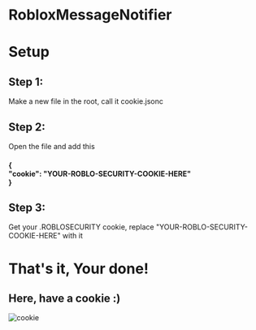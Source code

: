 # RobloxMessageNotifier
<h1>Setup</h1>
<h2>Step 1:</h2>
Make a new file in the root, call it cookie.jsonc
<h2>Step 2:</h2>
Open the file and add this
<h4>{
<br>  "cookie": "YOUR-ROBLO-SECURITY-COOKIE-HERE"
<br>}
</h4>
<h2>Step 3:</h2>
Get your .ROBLOSECURITY cookie, replace "YOUR-ROBLO-SECURITY-COOKIE-HERE" with it
<h1>That's it, Your done!</h1>
<h2>Here, have a cookie :)</h2>

![cookie](https://user-images.githubusercontent.com/61917452/136711387-5f6f1707-0711-4fad-849c-4e73238df758.jpg)
